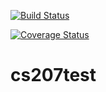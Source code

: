 [![Build Status](https://travis-ci.org/CoopLo/cs207test.png)](https://travis-ci.org/CoopLo/cs207test)

[![Coverage Status](https://codecov.io/gh/CoopLo/cs207test.png)](https://codecov.io/gh/CoopLo/cs207test)

# cs207test
